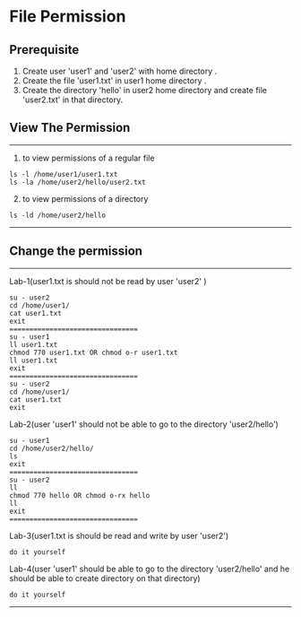 # File Permission 

## Prerequisite
1. Create user 'user1' and 'user2' with home directory .
2. Create the file 'user1.txt' in user1 home directory .
3. Create the directory 'hello' in user2 home directory and create file 'user2.txt' in that directory.

## View The Permission
---
1. to view permissions of a regular file
```
ls -l /home/user1/user1.txt
ls -la /home/user2/hello/user2.txt
```
2. to view permissions of a directory
```
ls -ld /home/user2/hello
```
---
## Change the permission 
---
Lab-1(user1.txt is should not be read by user 'user2' )
```
su - user2
cd /home/user1/
cat user1.txt
exit
================================
su - user1
ll user1.txt
chmod 770 user1.txt OR chmod o-r user1.txt
ll user1.txt
exit
================================
su - user2
cd /home/user1/
cat user1.txt
exit 
```
Lab-2(user 'user1' should not be able to go to the directory 'user2/hello')
```
su - user1
cd /home/user2/hello/
ls
exit
================================
su - user2
ll
chmod 770 hello OR chmod o-rx hello
ll
exit
================================
```
Lab-3(user1.txt is should be read and write by user 'user2')
```
do it yourself
```
Lab-4(user 'user1' should be able to go to the directory 'user2/hello' and he should be able to create directory on that directory)
```
do it yourself
```
---
